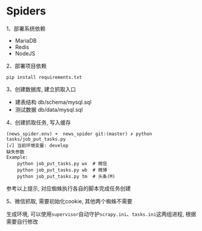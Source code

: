 # Spiders

1、部署系统依赖

- MariaDB
- Redis
- NodeJS

2、部署项目依赖

```
pip install requirements.txt
```

3、创建数据库, 建立抓取入口

- 建表结构 db/schema/mysql.sql
- 测试数据 db/data/mysql.sql

4、创建抓取任务, 写入缓存
```
(news_spider.env) ➜  news_spider git:(master) ✗ python tasks/job_put_tasks.py
[√] 当前环境变量: develop
缺失参数
Example:
	python job_put_tasks.py wx  # 微信
	python job_put_tasks.py wb  # 微博
	python job_put_tasks.py tm  # 头条(M)
```
参考以上提示, 对应蜘蛛执行各自的脚本完成任务创建

5、微信抓取, 需要初始化cookie, 其他两个蜘蛛不需要


生成环境, 可以使用`supervisor`自动守护`scrapy.ini`、`tasks.ini`这两组进程, 根据需要自行修改
